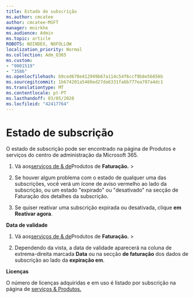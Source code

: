 ```yaml
---
title: Estado de subscrição
ms.author: cmcatee
author: cmcatee-MSFT
manager: mnirkhe
ms.audience: Admin
ms.topic: article
ROBOTS: NOINDEX, NOFOLLOW
localization_priority: Normal
ms.collection: Adm_O365
ms.custom:
- "9001519"
- "3586"
ms.openlocfilehash: b9ced670e412949b67a114c54f6ccf9b8e56656b
ms.sourcegitcommit: 1b674201a5460ed27da6331fa6b777ea787a4dc1
ms.translationtype: MT
ms.contentlocale: pt-PT
ms.lasthandoff: 03/05/2020
ms.locfileid: "42417764"
---
```

# <a name="subscription-status"></a>Estado de subscrição

O estado de subscrição pode ser encontrado na página de Produtos e serviços do centro de administração da Microsoft 365.

1. Vá aos[serviços de & de](https://go.microsoft.com/fwlink/p/?linkid=842054)Produtos de **Faturação.** > 

2. Se houver algum problema com o estado de qualquer uma das subscrições, você verá um ícone de aviso vermelho ao lado da subscrição, ou um estado "expirado" ou "desativado" na secção de Faturação dos detalhes da subscrição.

3. Se quiser reativar uma subscrição expirada ou desativada, clique **em Reativar agora**.

**Data de validade**

1. Vá aos[serviços de & de](https://go.microsoft.com/fwlink/p/?linkid=842054)Produtos de **Faturação.** > 

2. Dependendo da vista, a data de validade aparecerá na coluna de extrema-direita marcada **Data** ou na secção **de faturação** dos dados de subscrição ao lado da **expiração em**.

**Licenças**

O número de licenças adquiridas e em uso é listado por subscrição na página de [serviços & Produtos.](https://go.microsoft.com/fwlink/p/?linkid=842054)

